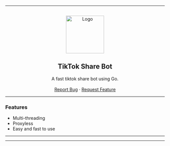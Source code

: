 <div id="top"></div>
  
---------------------------------------
  
<br/>
<div align="center">
  <a href="https://github.com/dropping47/TikTok-ShareBot">
    <img src="https://lf16-tiktok-web.ttwstatic.com/obj/tiktok-web-common-sg/mtact/static/images/logo_144c91a.png" alt="Logo" width="120" height="120">
  </a>
  
  <h2 align="center">TikTok Share Bot</h3>

  <p align="center">
    A fast tiktok share bot using Go.
    <br />
    <br />
    <a href="https://github.com/dropout1337/TikTok-Share-Bot/issues">Report Bug</a>
    ·
    <a href="https://github.com/dropout1337/TikTok-Share-Bot/issues">Request Feature</a>
  </p>
</div>

---

### Features

-   Multi-threading
-   Proxyless
-   Easy and fast to use

---


---


